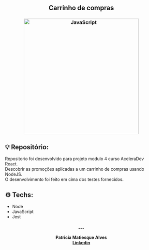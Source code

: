 <h2 align="center">
   Carrinho de compras
</h2>

<h3 align="center">
  <img alt="JavaScript"
    src="https://thesafety.us/images/articles/javascript-logo.png" width="380px"/>
</h3>

## 💡 Repositório:

Repositorio foi desenvolvido para projeto modulo 4 curso AceleraDev React.<br/>
Descobrir as promoções aplicadas a um carrinho de compras usando NodeJS.<br/>
O desenvolvimento foi feito em cima dos testes fornecidos.<br/>

## ⚙️ Techs:
- Node
- JavaScript
- Jest

<h4 align="center">
  ---

Patricia Matiesque Alves <br/>
[Linkedin](https://www.linkedin.com/in/patricia-matiesque/)
</h4>

<br/>
